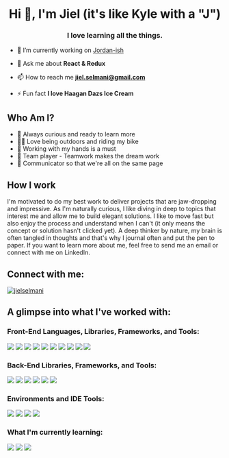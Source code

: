 <h1 align="center">Hi 👋, I'm Jiel (it's like Kyle with a "J")</h1>
<h3 align="center">I love learning all the things.</h3>

- 🔭 I’m currently working on [Jordan-ish](https://github.com/jselmani/jordan-ish)

- 💬 Ask me about **React & Redux**

- 📫 How to reach me **jiel.selmani@gmail.com**

- ⚡ Fun fact **I love Haagan Dazs Ice Cream**

<h2 align="left">Who Am I?</h3>

- 🤔 Always curious and ready to learn more
- 🚴‍♂️ Love being outdoors and riding my bike
- 🚧 Working with my hands is a must
- 🥇 Team player - Teamwork makes the dream work
- 💬 Communicator so that we're all on the same page

<h2 align="left">How I work</h2>
I'm motivated to do my best work to deliver projects that are jaw-dropping and impressive.  As I'm naturally curious, I like diving in deep to topics that interest me
and allow me to build elegant solutions.  I like to move fast but also enjoy the process and understand when I can't (it only means the concept or solution hasn't
clicked yet).  A deep thinker by nature, my brain is often tangled in thoughts and that's why I journal often and put the pen to paper.  If you want to learn more
about me, feel free to send me an email or connect with me on LinkedIn.

<h2 align="left">Connect with me:</h2>
<p align="left">
<a href="https://linkedin.com/in/jielselmani" target="blank"><img align="center" src="https://img.shields.io/badge/LinkedIn-0077B5?style=for-the-badge&logo=linkedin&logoColor=white" alt="jielselmani" /></a>
</p>

<h2 align="left">A glimpse into what I've worked with:</h2>
  
<h3 align="left">Front-End Languages, Libraries, Frameworks, and Tools:</h3>
<p align="left">
  <img src="https://img.shields.io/badge/React-20232A?style=for-the-badge&logo=react&logoColor=61DAFB" />
  <img src="https://img.shields.io/badge/Redux-593D88?style=for-the-badge&logo=redux&logoColor=white" />
  <img src="https://img.shields.io/badge/React_Router-CA4245?style=for-the-badge&logo=react-router&logoColor=white" />
  <img src="https://img.shields.io/badge/Sass-CC6699?style=for-the-badge&logo=sass&logoColor=white" />
  <img src="https://img.shields.io/badge/Chakra--UI-319795?style=for-the-badge&logo=chakra-ui&logoColor=white" />
  <img src="https://img.shields.io/badge/Firefox_Browser-FF7139?style=for-the-badge&logo=Firefox-Browser&logoColor=white" />
  <img src="https://img.shields.io/badge/Google_chrome-4285F4?style=for-the-badge&logo=Google-chrome&logoColor=white" />
  <img src="https://img.shields.io/badge/HTML5-E34F26?style=for-the-badge&logo=html5&logoColor=white" />
  <img src="https://img.shields.io/badge/CSS3-1572B6?style=for-the-badge&logo=css3&logoColor=white" />
  <img src="https://img.shields.io/badge/JavaScript-323330?style=for-the-badge&logo=javascript&logoColor=F7DF1E" />
</p>

<h3 align="left">Back-End Libraries, Frameworks, and Tools:</h3>
<p align="left">
  <img src="https://img.shields.io/badge/Node.js-339933?style=for-the-badge&logo=nodedotjs&logoColor=white" />
  <img src="https://img.shields.io/badge/Express.js-000000?style=for-the-badge&logo=express&logoColor=white" />
  <img src="https://img.shields.io/badge/MongoDB-white?style=for-the-badge&logo=mongodb&logoColor=4EA94B" />
  <img src="https://img.shields.io/badge/firebase-ffca28?style=for-the-badge&logo=firebase&logoColor=black" />
  <img src="https://img.shields.io/badge/npm-CB3837?style=for-the-badge&logo=npm&logoColor=white" />
  <img src="https://img.shields.io/badge/Postman-FF6C37?style=for-the-badge&logo=Postman&logoColor=white" />
</p>

<h3 align="left">Environments and IDE Tools:</h3>
<p align="left">
  <img src="https://img.shields.io/badge/Git-F05032?style=for-the-badge&logo=git&logoColor=white" />
  <img src="https://img.shields.io/badge/Windows-0078D6?style=for-the-badge&logo=windows&logoColor=white" />
  <img src="https://img.shields.io/badge/Ubuntu-E95420?style=for-the-badge&logo=ubuntu&logoColor=white" />
  <img src="https://img.shields.io/badge/Visual_Studio_Code-0078D4?style=for-the-badge&logo=visual%20studio%20code&logoColor=white" />
</p>

<h3 align="left">What I'm currently learning:</h3>
<p align="left">
  <img src="https://img.shields.io/badge/TypeScript-007ACC?style=for-the-badge&logo=typescript&logoColor=white" />
  <img src="https://img.shields.io/badge/PostgreSQL-316192?style=for-the-badge&logo=postgresql&logoColor=white" />
  <img src="https://img.shields.io/badge/Vue.js-35495E?style=for-the-badge&logo=vuedotjs&logoColor=4FC08D" />
</p>
